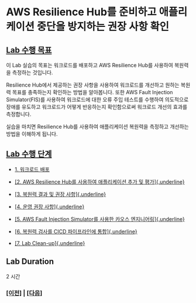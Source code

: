 # AWS Resilience Hub를 준비하고 애플리케이션 중단을 방지하는 권장 사항 확인

## [Lab 수행 목표](https://catalog.workshops.aws/aws-resilience-hub-lab/en-US/prepare-and-protect#lab-objectives)

이 Lab 실습의 목표는 워크로드를 배포하고 AWS Resilience Hub를 사용하여 복원력을 측정하는 것입니다.

Resilience Hub에서 제공하는 권장 사항을 사용하여 워크로드를 개선하고 원하는 복원력 목표를 충족하는지 확인하는 방법을 알아봅니다. 또한 AWS Fault Injection Simulator(FIS)를 사용하여 워크로드에 대한 오류 주입 테스트를 수행하여 의도적으로 장애를 유도하고 워크로드가 어떻게 반응하는지 확인함으로써 워크로드 개선의 효과를 측정합니다.

실습을 마치면 Resilience Hub를 사용하여 애플리케이션 복원력을 측정하고 개선하는 방법을 이해하게 됩니다.

## [Lab 수행 단계](https://catalog.workshops.aws/aws-resilience-hub-lab/en-US/prepare-and-protect#lab-steps)

-   [1. 워크로드
    배포](./1-Deploy-the-Workload.md)

-   [[2. AWS Resilience Hub를 사용하여 애플리케이션 추가 및
    평가]{.underline}](https://catalog.workshops.aws/aws-resilience-hub-lab/en-US/prepare-and-protect/2-add-app-to-arh)

-   [[3. 복원력 결과 및 권장
    사항]{.underline}](https://catalog.workshops.aws/aws-resilience-hub-lab/en-US/prepare-and-protect/3-resiliency-recommendations)

-   [[4. 운영 권장
    사항]{.underline}](https://catalog.workshops.aws/aws-resilience-hub-lab/en-US/prepare-and-protect/4-operational-recommendations)

-   [[5. AWS Fault Injection Simulator를 사용한 카오스
    엔지니어링]{.underline}](https://catalog.workshops.aws/aws-resilience-hub-lab/en-US/prepare-and-protect/5-chaos-engineering)

-   [[6. 복원력 검사를 CICD 파이프라인에
    통합]{.underline}](https://catalog.workshops.aws/aws-resilience-hub-lab/en-US/prepare-and-protect/6-ci-cd)

-   [[7. Lab
    Clean-up]{.underline}](https://catalog.workshops.aws/aws-resilience-hub-lab/en-US/prepare-and-protect/7-cleanup)

## Lab Duration
2 시간

### [[이전]](../README.md) | [[다음]](./1-Deploy-the-Workload.md)
